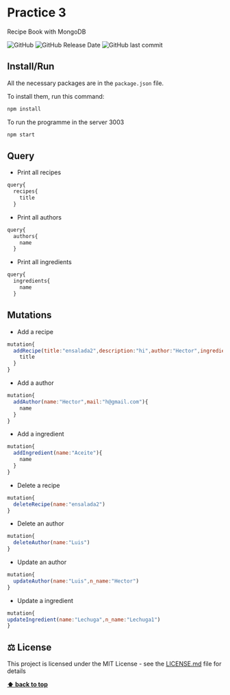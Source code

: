 # Practice 3 

Recipe Book with MongoDB

![GitHub](https://img.shields.io/github/license/lfresnog/RecipeBook_MongoDB)
![GitHub Release Date](https://img.shields.io/github/release-date/lfresnog/RecipeBook_MongoDB)
![GitHub last commit](https://img.shields.io/github/last-commit/lfresnog/RecipeBook_MongoDB)

## Install/Run

All the necessary packages are in the `package.json` file.

To install them, run this command:

```js
npm install
```

To run the programme in the server 3003

```js
npm start
```
## Query

- Print all recipes

```js
query{
  recipes{
    title
  }
```

- Print all authors

```js
query{
  authors{
    name
  }
```
- Print all ingredients

```js
query{
  ingredients{
    name
  }
```

## Mutations

- Add a recipe

```js
mutation{
  addRecipe(title:"ensalada2",description:"hi",author:"Hector",ingredients:["1","2"]){
    title
  }
}
```

- Add a author

```js
mutation{
  addAuthor(name:"Hector",mail:"h@gmail.com"){
    name
  }
}
```

- Add a ingredient

```js
mutation{
  addIngredient(name:"Aceite"){
    name
  }
}
```

- Delete a recipe

```js
mutation{
  deleteRecipe(name:"ensalada2")
}
```

- Delete an author

```js
mutation{
  deleteAuthor(name:"Luis")
}
```

- Update an author

```js
mutation{
  updateAuthor(name:"Luis",n_name:"Hector")
}
```

- Update a ingredient

```js
mutation{
updateIngredient(name:"Lechuga",n_name:"Lechuga1")
}
```

## ⚖️ License

This project is licensed under the MIT License - see the [LICENSE.md](https://github.com/JaimeDordio/rickymorty/blob/master/LICENSE) file for details

**[⬆ back to top](#features)**
